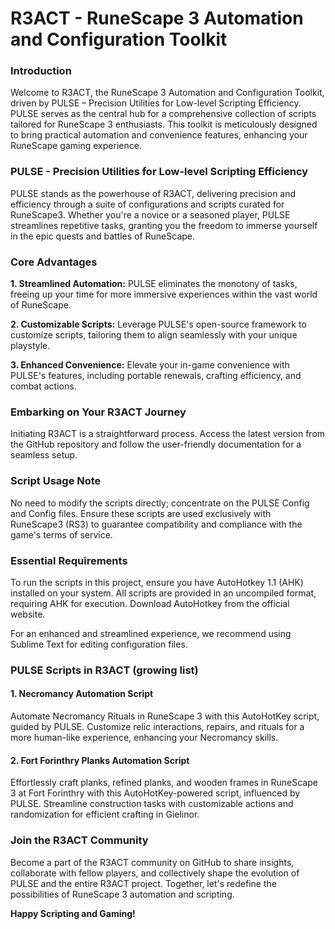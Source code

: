 # R3ACT - RuneScape 3 Automation and Configuration Toolkit

### Introduction

Welcome to R3ACT, the RuneScape 3 Automation and Configuration Toolkit, driven by PULSE – Precision Utilities for Low-level Scripting Efficiency. PULSE serves as the central hub for a comprehensive collection of scripts tailored for RuneScape 3 enthusiasts. This toolkit is meticulously designed to bring practical automation and convenience features, enhancing your RuneScape gaming experience.

### PULSE - Precision Utilities for Low-level Scripting Efficiency

PULSE stands as the powerhouse of R3ACT, delivering precision and efficiency through a suite of configurations and scripts curated for RuneScape3. Whether you're a novice or a seasoned player, PULSE streamlines repetitive tasks, granting you the freedom to immerse yourself in the epic quests and battles of RuneScape.

### Core Advantages

**1. Streamlined Automation:**
PULSE eliminates the monotony of tasks, freeing up your time for more immersive experiences within the vast world of RuneScape.

**2. Customizable Scripts:**
Leverage PULSE's open-source framework to customize scripts, tailoring them to align seamlessly with your unique playstyle.

**3. Enhanced Convenience:**
Elevate your in-game convenience with PULSE's features, including portable renewals, crafting efficiency, and combat actions.

### Embarking on Your R3ACT Journey

Initiating R3ACT is a straightforward process. Access the latest version from the GitHub repository and follow the user-friendly documentation for a seamless setup.

### Script Usage Note

No need to modify the scripts directly; concentrate on the PULSE Config and Config files. Ensure these scripts are used exclusively with RuneScape3 (RS3) to guarantee compatibility and compliance with the game's terms of service.

### Essential Requirements

To run the scripts in this project, ensure you have AutoHotkey 1.1 (AHK) installed on your system. All scripts are provided in an uncompiled format, requiring AHK for execution. Download AutoHotkey from the official website.

For an enhanced and streamlined experience, we recommend using Sublime Text for editing configuration files.

### PULSE Scripts in R3ACT (growing list)

#### 1. Necromancy Automation Script

Automate Necromancy Rituals in RuneScape 3 with this AutoHotKey script, guided by PULSE. Customize relic interactions, repairs, and rituals for a more human-like experience, enhancing your Necromancy skills.

#### 2. Fort Forinthry Planks Automation Script

Effortlessly craft planks, refined planks, and wooden frames in RuneScape 3 at Fort Forinthry with this AutoHotKey-powered script, influenced by PULSE. Streamline construction tasks with customizable actions and randomization for efficient crafting in Gielinor.

### Join the R3ACT Community

Become a part of the R3ACT community on GitHub to share insights, collaborate with fellow players, and collectively shape the evolution of PULSE and the entire R3ACT project. Together, let's redefine the possibilities of RuneScape 3 automation and scripting.

**Happy Scripting and Gaming!**
